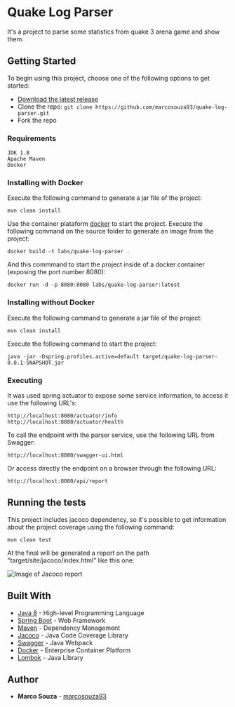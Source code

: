 # Quake Log Parser

It's a project to parse some statistics from quake 3 arena game and show them.

## Getting Started

To begin using this project, choose one of the following options to get started:
* [Download the latest release](https://github.com/marcosouza93/quake-log-parser/archive/master.zip)
* Clone the repo: `git clone https://github.com/marcosouza93/quake-log-parser.git`
* Fork the repo

### Requirements

```
JDK 1.8
Apache Maven
Docker
```

### Installing with Docker

Execute the following command to generate a jar file of the project:

```
mvn clean install
```

Use the container plataform [docker](https://www.docker.com/) to start the project. Execute the following command on the source folder to generate an image from the project:

```
docker build -t labs/quake-log-parser .
```

And this commmand to start the project inside of a docker container (exposing the port number 8080):

```
docker run -d -p 8080:8080 labs/quake-log-parser:latest
```

### Installing without Docker

Execute the following command to generate a jar file of the project:

```
mvn clean install
```

Execute the following command to start the project:

```
java -jar -Dspring.profiles.active=default target/quake-log-parser-0.0.1-SNAPSHOT.jar
```

### Executing

It was used spring actuator to expose some service information, to access it use the following URL's:

```
http://localhost:8080/actuator/info
http://localhost:8080/actuator/health
```

To call the endpoint with the parser service, use the following URL from Swagger:

```
http://localhost:8080/swagger-ui.html
```

Or access directly the endpoint on a browser through the following URL:

```
http://localhost:8080/api/report
```

## Running the tests

This project includes jacoco dependency, so it's possible to get information about the project coverage using the following command:

```
mvn clean test
```

At the final will be generated a report on the path "target/site/jacoco/index.html" like this one:

![Image of Jacoco report](https://github.com/marcosouza93/quake-log-parser/src/main/resources/jacoco-report.png)

## Built With

* [Java 8](https://rometools.github.io/rome/) - High-level Programming Language
* [Spring Boot](https://spring.io/projects/spring-boot) - Web Framework
* [Maven](https://maven.apache.org/) - Dependency Management
* [Jacoco](https://www.eclemma.org/jacoco/) - Java Code Coverage Library
* [Swagger](https://swagger.io/) - Java Webpack
* [Docker](https://www.docker.com/) - Enterprise Container Platform
* [Lombok](https://projectlombok.org/) - Java Library

## Author

* **Marco Souza** - [marcosouza93](https://github.com/marcosouza93)
